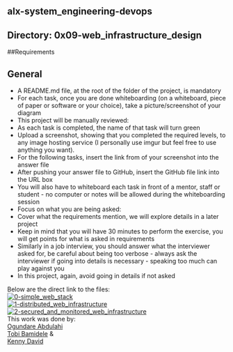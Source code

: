## alx-system_engineering-devops
## Directory: 0x09-web_infrastructure_design

##Requirements
## General
<ul>
<li>A README.md file, at the root of the folder of the project, is mandatory</li>
<li>For each task, once you are done whiteboarding (on a whiteboard, piece of paper or software or your choice), take a picture/screenshot of your diagram</li>
<li>This project will be manually reviewed:</li>
<li>As each task is completed, the name of that task will turn green</li>
<li>Upload a screenshot, showing that you completed the required levels, to any image hosting service (I personally use imgur but feel free to use anything you want).</li>
<li>For the following tasks, insert the link from of your screenshot into the answer file</li>
<li>After pushing your answer file to GitHub, insert the GitHub file link into the URL box</li>
<li>You will also have to whiteboard each task in front of a mentor, staff or student - no computer or notes will be allowed during the whiteboarding session</li>
<li>Focus on what you are being asked:</li>
<li>Cover what the requirements mention, we will explore details in a later project</li>
<li>Keep in mind that you will have 30 minutes to perform the exercise, you will get points for what is asked in requirements</li>
<li>Similarly in a job interview, you should answer what the interviewer asked for, be careful about being too verbose - always ask the interviewer if going into details is necessary - speaking too much can play against you</li>
<li>In this project, again, avoid going in details if not asked</li>
</ul>


Below are the direct link to the files: <br/>
<a href="https://imgbox.com/IIHi7Iom" target="_blank"><img src="https://thumbs2.imgbox.com/ad/cf/IIHi7Iom_t.png" alt="0-simple_web_stack"/></a> 
<br/>
<a href="https://imgbox.com/tD9KNANl" target="_blank"><img src="https://thumbs2.imgbox.com/8d/99/tD9KNANl_t.png" alt="1-distributed_web_infrastructure"/></a> 
<br/>
<a href="https://imgbox.com/fqpSCfc0" target="_blank"><img src="https://thumbs2.imgbox.com/77/f0/fqpSCfc0_t.png" alt="2-secured_and_monitored_web_infrastructure"/></a>
<br/>
This work was done by: <br/>
<a href="https://www.github.com/obapythonaire">Ogundare Abdulahi</a> 
<br/>
<a href="https://www.github.com/searching">Tobi Bamidele</a> 
&<br/>
<a href="https://www.github.com/kded">Kenny David</a> 
